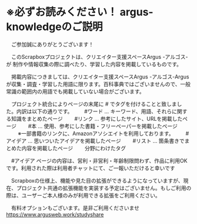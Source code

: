 # ※必ずお読みください！ argus-knowledgeのご説明
　ご参加誠にありがとうございます！

　このScrapboxプロジェクトは、クリエイター支援スペースArgus -アルゴス-が 制作や情報収集の際に調べたり、学習した内容を掲載しているものです。

　掲載内容につきましては、クリエイター支援スペースArgus -アルゴス-Argusが収集・調査・学習した用語に限ります。百科事典ではございませんので、一般常識の範囲内の用語でも掲載していない場合がございます。

　プロジェクト統合によりページの末尾に # でタグを付けることと致しました。内訳は以下の通りです。
　　#ワード … キーワード、用語、それらに関する知識をまとめたページ
　　#リンク … 参考にしたサイト、URLを掲載したページ
　　#本 … 使用、参考にした書籍・フリーペーパーを掲載したページ
　　 ※一部書籍のリンクに、Amazonアソシエイトを利用しております。
　　#アイデア … 思いついたアイデアを掲載したページ
　　#リスト … 箇条書きでまとめた内容を掲載したページ
　　分野にわけたタグ

　#アイデア ページの内容は、営利・非営利・年齢制限問わず、作品に利用OKです。利用された際は利用者チャットにて、ご一報いただけると幸いです

　Scrapboxの仕様上、機能や見た目の拡張ができるようになっていますが、現在、プロジェクト共通の拡張機能を実装する予定はございません。もしご利用の際は、ユーザーご本人様のみが利用できる拡張をご利用ください。

　有料オプションもございます。是非ご利用くださいませ
https://www.argusweb.work/studyshare

